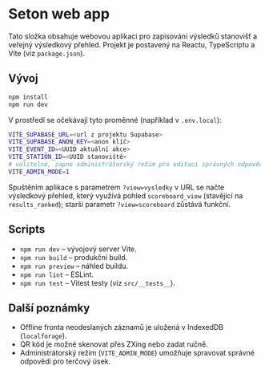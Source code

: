 # Seton web app

Tato složka obsahuje webovou aplikaci pro zapisování výsledků stanovišť a
veřejný výsledkový přehled. Projekt je postavený na Reactu, TypeScriptu a Vite
(viz `package.json`).

## Vývoj

```bash
npm install
npm run dev
```

V prostředí se očekávají tyto proměnné (například v `.env.local`):

```bash
VITE_SUPABASE_URL=<url z projektu Supabase>
VITE_SUPABASE_ANON_KEY=<anon klíč>
VITE_EVENT_ID=<UUID aktuální akce>
VITE_STATION_ID=<UUID stanoviště>
# volitelné, zapne administrátorský režim pro editaci správných odpovědí
VITE_ADMIN_MODE=1
```

Spuštěním aplikace s parametrem `?view=vysledky` v URL se načte výsledkový
přehled, který využívá pohled `scoreboard_view` (stavějící na `results_ranked`);
starší parametr `?view=scoreboard` zůstává funkční.

## Scripts

- `npm run dev` – vývojový server Vite.
- `npm run build` – produkční build.
- `npm run preview` – náhled buildu.
- `npm run lint` – ESLint.
- `npm run test` – Vitest testy (viz `src/__tests__`).

## Další poznámky

- Offline fronta neodeslaných záznamů je uložená v IndexedDB (`localforage`).
- QR kód je možné skenovat přes ZXing nebo zadat ručně.
- Administrátorský režim (`VITE_ADMIN_MODE`) umožňuje spravovat správné odpovědi
  pro terčový úsek.
